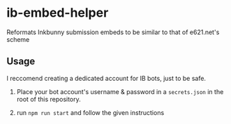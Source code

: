 # ib-embed-helper

Reformats Inkbunny submission embeds to be similar to that of e621.net's scheme

## Usage

I reccomend creating a dedicated account for IB bots, just to be safe.

1. Place your bot account's username & password in a `secrets.json` in the root of this repository.

2. run `npm run start` and follow the given instructions
